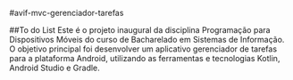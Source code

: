 #avif-mvc-gerenciador-tarefas

##To do List
Este é o projeto inaugural da disciplina Programação para Dispositivos Móveis do curso de Bacharelado em Sistemas de Informação. O objetivo principal foi desenvolver um aplicativo gerenciador de tarefas para a plataforma Android, utilizando as ferramentas e tecnologias Kotlin, Android Studio e Gradle.


